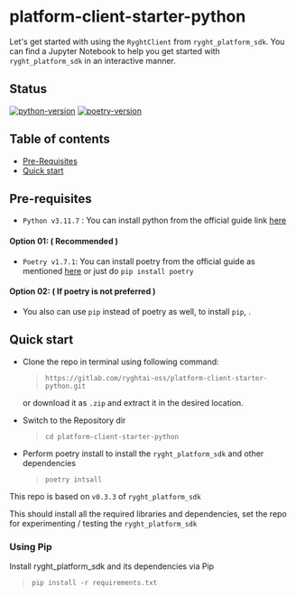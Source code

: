 # platform-client-starter-python

Let's get started with using the `RyghtClient` from `ryght_platform_sdk`. You can find a Jupyter Notebook to help you get 
started with `ryght_platform_sdk` in an interactive manner.

## Status
[![python-version](https://img.shields.io/badge/Python-3.11.7-brightgreen)](https://www.python.org/)
[![poetry-version](https://img.shields.io/badge/Poetry-1.7.1-brightgreen)](https://python-poetry.org/docs/)


## Table of contents
- [Pre-Requisites](#pre-requisites)
- [Quick start](#quick-start)

## Pre-requisites
   - `Python v3.11.7` : You can install python from the official guide link [here](https://www.python.org/downloads/release/python-3117/) 

#### Option 01: ( Recommended )
   
   - `Poetry v1.7.1`: You can install poetry from the official guide as mentioned [here](https://python-poetry.org/docs/)
or just do `pip install poetry`

#### Option 02: ( If poetry is not preferred )
   
   - You also can use `pip` instead of poetry as well, to install `pip`, . 
    
## Quick start                                   
- Clone the repo in terminal using following command: 
    > ```
    > https://gitlab.com/ryghtai-oss/platform-client-starter-python.git
    > ```
    
    or download it as ```.zip``` and extract it in the desired location.
- Switch to the Repository dir
  >```
  >cd platform-client-starter-python
  >``` 

- Perform poetry install to install the `ryght_platform_sdk` and other dependencies
  >```
  >poetry intsall
  >``` 
 This repo is based on `v0.3.3` of `ryght_platform_sdk`

This should install all the required libraries and dependencies, set the repo for experimenting / testing the 
`ryght_platform_sdk`


### Using Pip
  Install ryght_platform_sdk and its dependencies via Pip
  
  >```
  >pip install -r requirements.txt
  >``` 
  